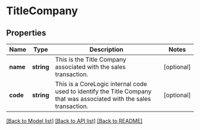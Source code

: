 # TitleCompany

## Properties
Name | Type | Description | Notes
------------ | ------------- | ------------- | -------------
**name** | **string** | This is the Title Company associated with the sales transaction. | [optional] 
**code** | **string** | This is a CoreLogic internal code used to identify the Title Company that was associated with the sales transaction. | [optional] 

[[Back to Model list]](../../README.md#documentation-for-models) [[Back to API list]](../../README.md#documentation-for-api-endpoints) [[Back to README]](../../README.md)

